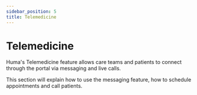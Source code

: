 ```yaml
---
sidebar_position: 5
title: Telemedicine 
---
```

# Telemedicine

Huma's Telemedicine feature allows care teams and patients to connect through the portal via messaging and live calls.

This section will explain how to use the messaging feature, how to schedule appointments and call patients.
